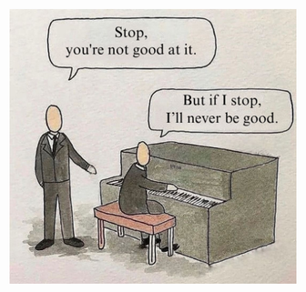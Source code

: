 ![Guy telling someone playing piano: "Stop, you're not good at it.". Guy playing piano keeps playing while saying: "But if I stop. I'll never be good."](wagmi.jpg)
